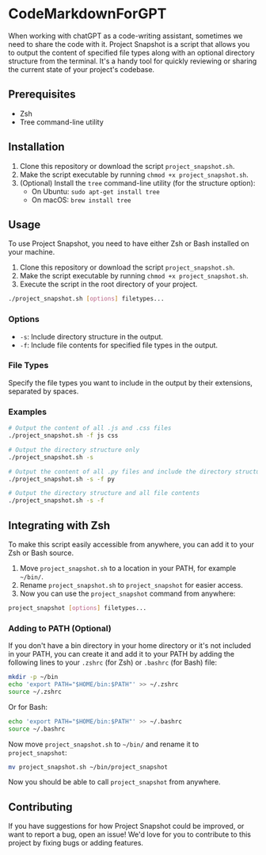 # CodeMarkdownForGPT

When working with chatGPT as a code-writing assistant, sometimes we need to share the code with it. Project Snapshot is
a script that allows you to output the content of specified file types along with an optional directory structure from
the terminal. It's a handy tool for quickly reviewing or sharing the current state of your project's codebase.

## Prerequisites

- Zsh
- Tree command-line utility

## Installation

1. Clone this repository or download the script `project_snapshot.sh`.
2. Make the script executable by running `chmod +x project_snapshot.sh`.
3. (Optional) Install the `tree` command-line utility (for the structure option):
   - On Ubuntu: `sudo apt-get install tree`
   - On macOS: `brew install tree`
    
## Usage

To use Project Snapshot, you need to have either Zsh or Bash installed on your machine.

1. Clone this repository or download the script `project_snapshot.sh`.
2. Make the script executable by running `chmod +x project_snapshot.sh`.
3. Execute the script in the root directory of your project.

```bash
./project_snapshot.sh [options] filetypes...
```

### Options

- `-s`: Include directory structure in the output.
- `-f`: Include file contents for specified file types in the output.

### File Types

Specify the file types you want to include in the output by their extensions, separated by spaces.

### Examples

```bash
# Output the content of all .js and .css files
./project_snapshot.sh -f js css

# Output the directory structure only
./project_snapshot.sh -s

# Output the content of all .py files and include the directory structure
./project_snapshot.sh -s -f py

# Output the directory structure and all file contents
./project_snapshot.sh -s -f
```

## Integrating with Zsh

To make this script easily accessible from anywhere, you can add it to your Zsh or Bash source.

1. Move `project_snapshot.sh` to a location in your PATH, for example `~/bin/`.
2. Rename `project_snapshot.sh` to `project_snapshot` for easier access.
3. Now you can use the `project_snapshot` command from anywhere:

```bash
project_snapshot [options] filetypes...
```

### Adding to PATH (Optional)

If you don't have a bin directory in your home directory or it's not included in your PATH, 
you can create it and add it to your PATH by adding the following lines to your `.zshrc` (for Zsh) or `.bashrc` (for Bash) file:
```bash
mkdir -p ~/bin
echo 'export PATH="$HOME/bin:$PATH"' >> ~/.zshrc
source ~/.zshrc
```
Or for Bash:
```bash
echo 'export PATH="$HOME/bin:$PATH"' >> ~/.bashrc
source ~/.bashrc
```

Now move `project_snapshot.sh` to `~/bin/` and rename it to `project_snapshot`:

```bash
mv project_snapshot.sh ~/bin/project_snapshot
```

Now you should be able to call `project_snapshot` from anywhere.

## Contributing

If you have suggestions for how Project Snapshot could be improved, or want to report a bug, open an issue! We'd love for you to contribute to this project by fixing bugs or adding features.
